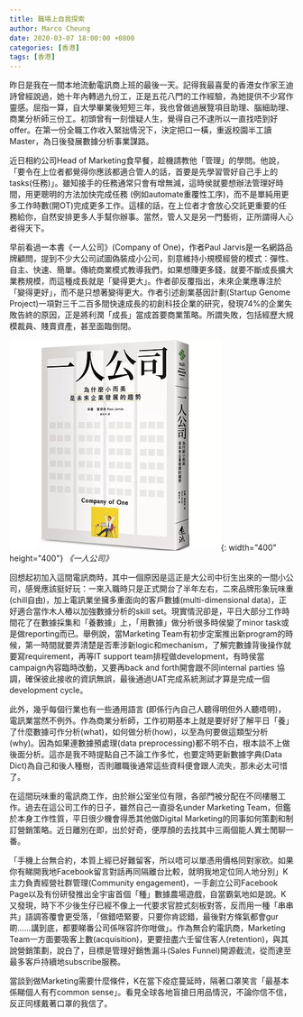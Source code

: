 ```yaml
---
title: 職場上自我探索
author: Marco Cheung
date: 2020-03-07 18:00:00 +0800
categories: [香港]
tags: [香港]
---
```


昨日是我在一間本地流動電訊商上班的最後一天。記得我最喜愛的香港女作家王迪詩曾經說過，她十年內轉過九份工，正是五花八門的工作經驗，為她提供不少寫作靈感。屈指一算，自大學畢業後短短三年，我也曾做過展覽項目助理、腦細助理、商業分析師三份工。初頭曾有一刻懷疑人生，覺得自己不逮所以一直找唔到好offer。在第一份全職工作收入緊拙情況下，決定把口一橫，重返校園半工讀Master，為日後發展數據分析事業謀路。

近日相約公司Head of Marketing食早餐，趁機請教他「管理」的學問。他說，「要令在上位者都覺得你應該都適合管人的話，首要是先學習管好自己手上的tasks(任務)」。雖知接手的任務通常只會有增無減，這時侯就要想辦法管理好時間，用更聰明的方法加快完成任務 (例如automate重覆性工序)，而不是單純用更多工作時數(開OT)完成更多工作。這樣的話，在上位者才會放心交託更重要的任務給你，自然安排更多人手幫你辦事。當然，管人又是另一門藝術，正所謂得人心者得天下。

早前看過一本書《一人公司》(Company of One)，作者Paul Jarvis是一名網路品牌顧問，提到不少大公司試圖偽裝成小公司，刻意維持小規模經營的模式：彈性、自主、快速、簡單。傳統商業模式教導我們，如果想賺更多錢，就要不斷成長擴大業務規模，而這種成長就是「變得更大」。作者卻反覆指出，未來企業應專注於「變得更好」，而不是只想著變得更大。作者引述創業基因計劃(Startup Genome Project)一項對三千二百多間快速成長的初創科技企業的研究，發現74%的企業失敗告終的原因，正是將利潤「成長」當成首要商業策略。所謂失敗，包括經歷大規模裁員、賤賣資產，甚至面臨倒閉。

![company-of-one](/images/company-of-one.png){: width="400" height="400"}
_《一人公司》_

回想起初加入這間電訊商時，其中一個原因是這正是大公司中衍生出來的一間小公司，感覺應該挺好玩：一來入職時只是正式開台了半年左右，二來品牌形象玩味重(chill自由)，加上電訊業坐擁多重面向的客戶數據(multi-dimensional data)，正好適合當作木人樁以加強數據分析的skill set。現實情況卻是，平日大部分工作時間花了在數據採集和「養數據」上，「用數據」做分析很多時侯變了minor task或是做reporting而已。舉例說，當Marketing Team有初步定案推出新program的時候，第一時間就要弄清楚是否牽涉新logic和mechanism，了解完數據背後操作就要寫requirement，再等IT support team排程做development，有時侯當campaign內容臨時改動，又要再back and forth開會跟不同internal parties 協調，確保彼此接收的資訊無誤，最後通過UAT完成系統測試才算是完成一個development cycle。

此外，幾乎每個行業也有一些通用語言 (即係行內自己人聽得明但外人聽唔明)，電訊業當然不例外。作為商業分析師，工作初期基本上就是要好好了解平日「養」了什麼數據可作分析(what)，如何做分析(how)，以至為何要做這類型分析(why)。因為如果連數據預處理(data preprocessing)都不明不白，根本談不上做後面分析。這亦是我不時提點自己不論工作多忙，也要定時更新數據字典(Data Dict)為自己和後人種樹，否則離職後通常這些資料便會跟人流失，那未必太可惜了。

在這間玩味重的電訊商工作，由於辦公室坐位有限，各部門被分配在不同樓層工作。過去在這公司工作的日子，雖然自己一直掛名under Marketing Team，但鑑於本身工作性質，平日很少機會得悉其他做Digital Marketing的同事如何策劃和制訂營銷策略。近日離別在即，出於好奇，便厚顏的去找其中三兩個能人異士閒聊一番。

「手機上台無合約，本質上經已好難留客，所以唔可以單憑用價格同對家砍。如果你有睇開我地Facebook留言對話再同隔離台比較，就明我地定位同人地分別」K主力負責經營社群管理(Community engagement)，一手創立公司Facebook Page以及有份研發推出全宇宙首個「種」數據農場遊戲，自當霸氣地如是說。K又發現，時下不少後生仔已經不像上一代要求官腔式刻板對答，反而用一種「串串共」語調答覆會更受落，「做錯唔緊要，只要你肯認錯，最後對方條氣都會gur啲……講到底，都要睇番公司係咪容許你咁做」。作為無合約電訊商，Marketing Team一方面要吸客上數(acquisition)，更要扭盡六壬留住客人(retention)，與其說營銷策劃，說白了，目標是管理好銷售漏斗(Sales Funnel)開源截流，從而達至最多客戶持續地subscribe服務。

當談到做Marketing需要什麼條件，K在當下疫症蔓延時，隔著口罩笑言「最基本係睇個人有冇common sense」。看見全球各地盲搶日用品情況，不論你信不信，反正同樣戴著口罩的我信了。